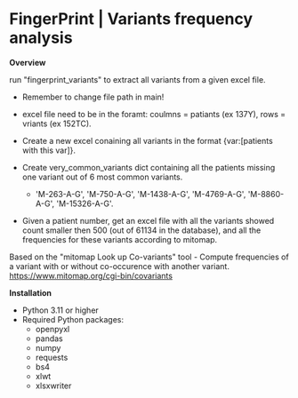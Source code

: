 # FingerPrint | Variants frequency analysis
**Overview**


run "fingerprint_variants" to extract all variants from a given excel file.
* Remember to change file path in main!
* excel file need to be in the foramt: coulmns = patiants (ex 137Y), rows = vriants (ex 152TC).


* Create a new excel conaining all variants in the format {var:[patients with this var]}.
* Create very_common_variants dict containing all the patients missing one variant out of 6 most common variants.
	*  'M-263-A-G', 'M-750-A-G', 'M-1438-A-G', 'M-4769-A-G', 'M-8860-A-G', 'M-15326-A-G'.
* Given a patient number, get an excel file with all the variants showed count smaller then 500 (out of 61134 in the database), and all the frequencies for these variants according to mitomap.

Based on the "mitomap Look up Co-variants" tool - Compute frequencies of a variant with or without co-occurence with another variant. https://www.mitomap.org/cgi-bin/covariants


**Installation**
* Python 3.11 or higher
* Required Python packages:
 	* openpyxl
  	* pandas
  	* numpy
  	* requests
    * bs4
  	* xlwt
  	* xlsxwriter
  
  
